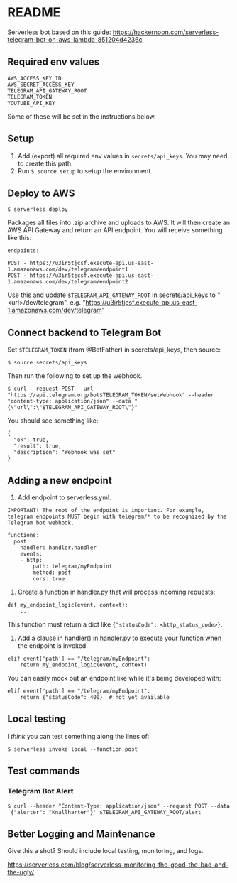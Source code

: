 # README

Serverless bot based on this guide:
https://hackernoon.com/serverless-telegram-bot-on-aws-lambda-851204d4236c

## Required env values

```
AWS_ACCESS_KEY_ID
AWS_SECRET_ACCESS_KEY
TELEGRAM_API_GATEWAY_ROOT
TELEGRAM_TOKEN
YOUTUBE_API_KEY
```

Some of these will be set in the instructions below.

## Setup

1. Add (export) all required env values in `secrets/api_keys`. You may need to create this path.
1. Run `$ source setup` to setup the environment.

## Deploy to AWS

```
$ serverless deploy
```

Packages all files into .zip archive and uploads to AWS. It will then create an AWS API Gateway and return an API endpoint. You will receive something like this:

```
endpoints:

POST - https://u3ir5tjcsf.execute-api.us-east-1.amazonaws.com/dev/telegram/endpoint1
POST - https://u3ir5tjcsf.execute-api.us-east-1.amazonaws.com/dev/telegram/endpoint2
```

Use this and update `$TELEGRAM_API_GATEWAY_ROOT` in secrets/api_keys to "<url\>/dev/telegram", e.g. "https://u3ir5tjcsf.execute-api.us-east-1.amazonaws.com/dev/telegram"

## Connect backend to Telegram Bot

Set `$TELEGRAM_TOKEN` (from @BotFather) in secrets/api_keys, then source:

```
$ source secrets/api_keys
```

Then run the following to set up the webhook.

```
$ curl --request POST --url "https://api.telegram.org/bot$TELEGRAM_TOKEN/setWebhook" --header "content-type: application/json" --data "{\"url\":\"$TELEGRAM_API_GATEWAY_ROOT\"}"
```

You should see something like:

```
{
  "ok": true,
  "result": true,
  "description": "Webhook was set"
}
```

## Adding a new endpoint

1. Add endpoint to serverless.yml.

  `IMPORTANT! The root of the endpoint is important. For example, telegram endpoints MUST begin with telegram/* to be recognized by the Telegram bot webhook.`

  ```
  functions:
    post:
      handler: handler.handler
      events:
      - http:
          path: telegram/myEndpoint
          method: post
          cors: true
  ```
1. Create a function in handler.py that will process incoming requests:
  ```
  def my_endpoint_logic(event, context):
      ...
  ```

  This function must return a dict like `{"statusCode": <http_status_code>}`.
1. Add a clause in handler() in handler.py to execute your function when the endpoint is invoked.
  ```
  elif event['path'] == "/telegram/myEndpoint":
      return my_endpoint_logic(event, context)
  ```
  You can easily mock out an endpoint like while it's being developed with:
  ```
  elif event['path'] == "/telegram/myEndpoint":
      return {"statusCode": 400}  # not yet available
  ```

## Local testing

I *think* you can test something along the lines of:

```
$ serverless invoke local --function post
```

## Test commands

### Telegram Bot Alert
```
$ curl --header "Content-Type: application/json" --request POST --data '{"alerter": "Knallharter"}' $TELEGRAM_API_GATEWAY_ROOT/alert
```

## Better Logging and Maintenance

Give this a shot? Should include local testing, monitoring, and logs.

https://serverless.com/blog/serverless-monitoring-the-good-the-bad-and-the-ugly/
